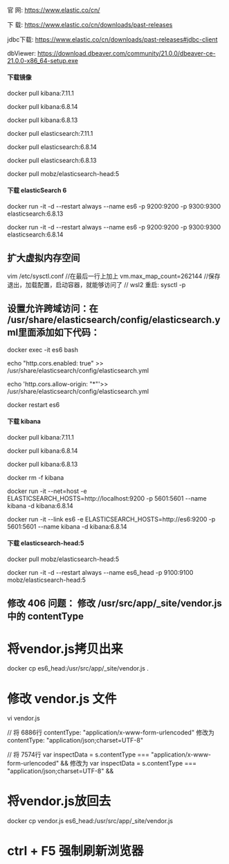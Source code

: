 #### ################################################################################################

官    网: https://www.elastic.co/cn/

下    载: https://www.elastic.co/cn/downloads/past-releases

jdbc下载: https://www.elastic.co/cn/downloads/past-releases#jdbc-client

dbViewer: https://download.dbeaver.com/community/21.0.0/dbeaver-ce-21.0.0-x86_64-setup.exe


#### ################################################################################################

#### 下载镜像

docker pull kibana:7.11.1

docker pull kibana:6.8.14

docker pull kibana:6.8.13

docker pull elasticsearch:7.11.1

docker pull elasticsearch:6.8.14

docker pull elasticsearch:6.8.13

docker pull mobz/elasticsearch-head:5

#### 下载 elasticSearch 6 
docker run -it -d --restart always --name es6 -p 9200:9200 -p 9300:9300 elasticsearch:6.8.13

docker run -it -d --restart always --name es6 -p 9200:9200 -p 9300:9300 elasticsearch:6.8.14

## 扩大虚拟内存空间
vim /etc/sysctl.conf
//在最后一行上加上
vm.max_map_count=262144
//保存退出，加载配置，启动容器，就能够访问了
// wsl2 重启: sysctl -p

## 设置允许跨域访问：在 /usr/share/elasticsearch/config/elasticsearch.yml里面添加如下代码： 
docker exec -it es6 bash 

echo "http.cors.enabled: true"    >> /usr/share/elasticsearch/config/elasticsearch.yml 

echo 'http.cors.allow-origin: "*"'>> /usr/share/elasticsearch/config/elasticsearch.yml

docker restart es6

#### 下载 kibana
docker pull kibana:7.11.1

docker pull kibana:6.8.14

docker pull kibana:6.8.13

docker rm -f kibana

docker run -it --net=host -e ELASTICSEARCH_HOSTS=http://localhost:9200 -p 5601:5601 --name kibana -d kibana:6.8.14

docker run -it --link es6 -e ELASTICSEARCH_HOSTS=http://es6:9200 -p 5601:5601 --name kibana -d kibana:6.8.14


#### 下载 elasticsearch-head:5

docker pull mobz/elasticsearch-head:5

docker run -it -d --restart always --name es6_head -p 9100:9100 mobz/elasticsearch-head:5

## 修改 406 问题： 修改 /usr/src/app/_site/vendor.js 中的 contentType
# 将vendor.js拷贝出来

docker cp es6_head:/usr/src/app/_site/vendor.js .

# 修改 vendor.js 文件

vi vendor.js

// 将 6886行 contentType: "application/x-www-form-urlencoded"                           修改为 contentType: "application/json;charset=UTF-8"

// 将 7574行 var inspectData = s.contentType === "application/x-www-form-urlencoded" && 修改为 var inspectData = s.contentType === "application/json;charset=UTF-8" &&

# 将vendor.js放回去

docker cp vendor.js es6_head:/usr/src/app/_site/vendor.js

# ctrl + F5 强制刷新浏览器
